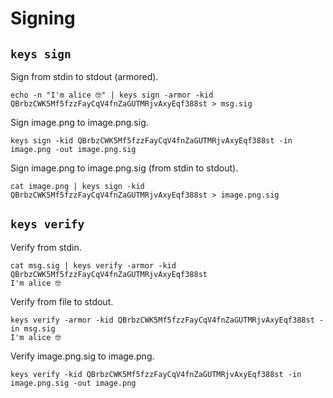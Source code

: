 # Signing

## `keys sign`

Sign from stdin to stdout (armored).

```shell
echo -n "I'm alice 🤓" | keys sign -armor -kid QBrbzCWK5Mf5fzzFayCqV4fnZaGUTMRjvAxyEqf388st > msg.sig
```

Sign image.png to image.png.sig.

```shell
keys sign -kid QBrbzCWK5Mf5fzzFayCqV4fnZaGUTMRjvAxyEqf388st -in image.png -out image.png.sig
```

Sign image.png to image.png.sig (from stdin to stdout).

```shell
cat image.png | keys sign -kid QBrbzCWK5Mf5fzzFayCqV4fnZaGUTMRjvAxyEqf388st > image.png.sig
```

## `keys verify`

Verify from stdin.

```shell
cat msg.sig | keys verify -armor -kid QBrbzCWK5Mf5fzzFayCqV4fnZaGUTMRjvAxyEqf388st
I'm alice 🤓
```

Verify from file to stdout.

```shell
keys verify -armor -kid QBrbzCWK5Mf5fzzFayCqV4fnZaGUTMRjvAxyEqf388st -in msg.sig
I'm alice 🤓
```

Verify image.png.sig to image.png.

```shell
keys verify -kid QBrbzCWK5Mf5fzzFayCqV4fnZaGUTMRjvAxyEqf388st -in image.png.sig -out image.png
```
